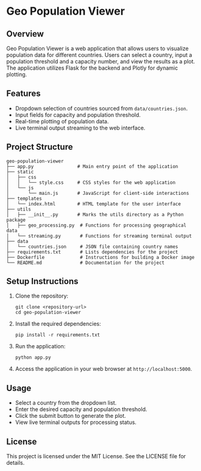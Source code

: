 # Geo Population Viewer

## Overview
Geo Population Viewer is a web application that allows users to visualize population data for different countries. Users can select a country, input a population threshold and a capacity number, and view the results as a plot. The application utilizes Flask for the backend and Plotly for dynamic plotting.

## Features
- Dropdown selection of countries sourced from `data/countries.json`.
- Input fields for capacity and population threshold.
- Real-time plotting of population data.
- Live terminal output streaming to the web interface.

## Project Structure
```
geo-population-viewer
├── app.py                # Main entry point of the application
├── static
│   ├── css
│   │   └── style.css     # CSS styles for the web application
│   └── js
│       └── main.js       # JavaScript for client-side interactions
├── templates
│   └── index.html        # HTML template for the user interface
├── utils
│   ├── __init__.py       # Marks the utils directory as a Python package
│   ├── geo_processing.py  # Functions for processing geographical data
│   └── streaming.py       # Functions for streaming terminal output
├── data
│   └── countries.json     # JSON file containing country names
├── requirements.txt       # Lists dependencies for the project
├── Dockerfile             # Instructions for building a Docker image
└── README.md              # Documentation for the project
```

## Setup Instructions
1. Clone the repository:
   ```
   git clone <repository-url>
   cd geo-population-viewer
   ```

2. Install the required dependencies:
   ```
   pip install -r requirements.txt
   ```

3. Run the application:
   ```
   python app.py
   ```

4. Access the application in your web browser at `http://localhost:5000`.

## Usage
- Select a country from the dropdown list.
- Enter the desired capacity and population threshold.
- Click the submit button to generate the plot.
- View live terminal outputs for processing status.

## License
This project is licensed under the MIT License. See the LICENSE file for details.